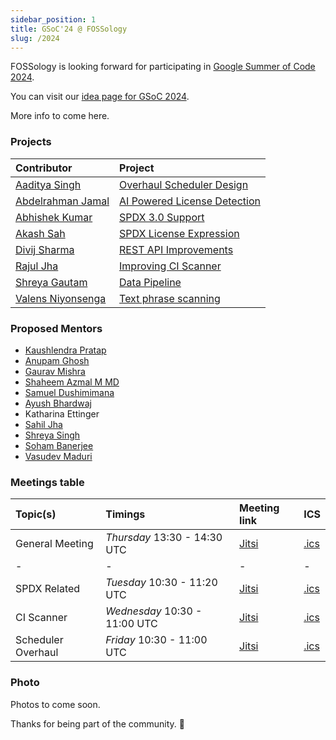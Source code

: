 ```yaml
---
sidebar_position: 1
title: GSoC'24 @ FOSSology
slug: /2024
---
```


<!--
SPDX-License-Identifier: CC-BY-SA-4.0

SPDX-FileCopyrightText: 2024 Gaurav Mishra <mishra.gaurav@siemens.com>
SPDX-FileCopyrightText: 2024 Siemens AG
-->

FOSSology is looking forward for participating in
[Google Summer of Code 2024](https://opensource.googleblog.com/2024/01/google-summer-of-code-2024-mentor-organization-applications-now-open.html).

You can visit our [idea page for GSoC 2024](GSoC-projects.md).

More info to come here.

### Projects

[//]: # (Following are the important links to projects.)

| Contributor                                          | Project                                                      |
|:-----------------------------------------------------|:-------------------------------------------------------------|
| [Aaditya Singh](https://github.com/aadsingh)         | [Overhaul Scheduler Design](/docs/2024/scheduler)            |
| [Abdelrahman Jamal](https://github.com/Hero2323)     | [AI Powered License Detection](/docs/2024/license-detection) |
| [Abhishek Kumar](https://github.com/abhi-kumar17871) | [SPDX 3.0 Support](/docs/2024/spdx30)                        |
| [Akash Sah](https://github.com/AkashSah2003)         | [SPDX License Expression](/docs/2024/spdx-expression)        |
| [Divij Sharma](https://github.com/dvjsharma)         | [REST API Improvements](/docs/2024/rest)                     |
| [Rajul Jha](https://github.com/rajuljha)             | [Improving CI Scanner](/docs/2024/ci-scanner)                |
| [Shreya Gautam](https://github.com/ShreyaGautamm)    | [Data Pipeline](/docs/2024/pipeline)                         |
| [Valens Niyonsenga](https://github.com/valens200)    | [Text phrase scanning](/docs/2024/text-phrases)              |

### Proposed Mentors

- [Kaushlendra Pratap](https://github.com/Kaushl2208)
- [Anupam Ghosh](https://github.com/ag4ums)
- [Gaurav Mishra](https://github.com/GMishx)
- [Shaheem Azmal M MD](https://github.com/shaheemazmalmmd)
- [Samuel Dushimimana](https://github.com/dushimsam)
- [Ayush Bhardwaj](https://github.com/hastagAB)
- Katharina Ettinger
- [Sahil Jha](https://github.com/sjha2048)
- [Shreya Singh](https://github.com/SinghShreya05)
- [Soham Banerjee](https://github.com/soham4abc)
- [Vasudev Maduri](https://github.com/vasudevmaduri)

### Meetings table

| Topic(s)           | Timings                       | Meeting link                                                                                            | ICS                                  |
|:-------------------|:------------------------------|:--------------------------------------------------------------------------------------------------------|:-------------------------------------|
| General Meeting    | *Thursday* 13:30 - 14:30 UTC  | [Jitsi](https://meet.jit.si/moderated/5a655b3b6f3b4f83cddb13b93ac5408d6de48bf4ce1049f4128aa1c885478d48) | [.ics](/ics/gsoc_2024_weekly.ics)    |
| -                  | -                             | -                                                                                                       | -                                    |
| SPDX Related       | *Tuesday* 10:30 - 11:20 UTC   | [Jitsi](https://moderated.jitsi.net/d623bb1284a54c83958eff31d2ecce9ed6b894312eda4ed9b400d5963f4e18b6)   | [.ics](/ics/gsoc_2024_spdx.ics)      |
| CI Scanner         | *Wednesday* 10:30 - 11:00 UTC | [Jitsi](https://moderated.jitsi.net/39896aad61bc4a27b9418ee6b78689348c65790e889046069dbe9c8c34110c9a)   | [.ics](/ics/gsoc_2024_ci.ics)        |
| Scheduler Overhaul | *Friday* 10:30 - 11:00 UTC    | [Jitsi](https://moderated.jitsi.net/5444f675f5ce47c788fa4238a6a958c53d3e62804e9243d5b807fbaa81f3120f)   | [.ics](/ics/gsoc_2024_scheduler.ics) |

### Photo
Photos to come soon.

Thanks for being part of the community. 💚

